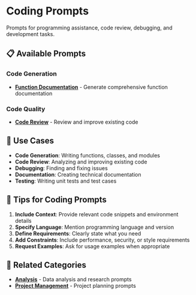 # Coding Prompts

Prompts for programming assistance, code review, debugging, and development tasks.

## 📋 Available Prompts

### Code Generation
- **[Function Documentation](./function-documentation.md)** - Generate comprehensive function documentation

### Code Quality
- **[Code Review](./code-review.md)** - Review and improve existing code

## 🎯 Use Cases

- **Code Generation**: Writing functions, classes, and modules
- **Code Review**: Analyzing and improving existing code
- **Debugging**: Finding and fixing issues
- **Documentation**: Creating technical documentation
- **Testing**: Writing unit tests and test cases

## 📝 Tips for Coding Prompts

1. **Include Context**: Provide relevant code snippets and environment details
2. **Specify Language**: Mention programming language and version
3. **Define Requirements**: Clearly state what you need
4. **Add Constraints**: Include performance, security, or style requirements
5. **Request Examples**: Ask for usage examples when appropriate

## 🔗 Related Categories

- **[Analysis](./../analysis/)** - Data analysis and research prompts
- **[Project Management](./../project-management/)** - Project planning prompts 